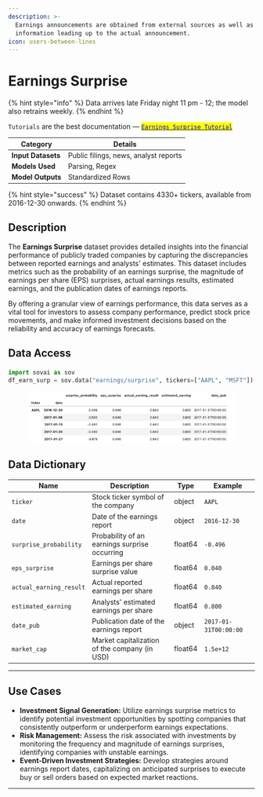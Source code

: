 ```yaml
---
description: >-
  Earnings announcements are obtained from external sources as well as estimate
  information leading up to the actual announcement.
icon: users-between-lines
---
```


# Earnings Surprise

{% hint style="info" %}
Data arrives late Friday night 11 pm - 12; the model also retrains weekly.
{% endhint %}

`Tutorials` are the best documentation — [<mark style="color:blue;">`Earnings Surprise Tutorial`</mark>](https://colab.research.google.com/github/sovai-research/sovai-public/blob/main/notebooks/datasets/Earnings%20Surprise.ipynb)

<table data-column-title-hidden data-view="cards"><thead><tr><th>Category</th><th>Details</th></tr></thead><tbody><tr><td><strong>Input Datasets</strong></td><td>Public filings, news, analyst reports</td></tr><tr><td><strong>Models Used</strong></td><td>Parsing, Regex</td></tr><tr><td><strong>Model Outputs</strong></td><td>Standardized Rows</td></tr></tbody></table>

{% hint style="success" %}
Dataset contains 4330+ tickers, available from 2016-12-30 onwards.
{% endhint %}

## Description

The **Earnings Surprise** dataset provides detailed insights into the financial performance of publicly traded companies by capturing the discrepancies between reported earnings and analysts' estimates. This dataset includes metrics such as the probability of an earnings surprise, the magnitude of earnings per share (EPS) surprises, actual earnings results, estimated earnings, and the publication dates of earnings reports.

By offering a granular view of earnings performance, this data serves as a vital tool for investors to assess company performance, predict stock price movements, and make informed investment decisions based on the reliability and accuracy of earnings forecasts.

## Data Access

```python
import sovai as sov
df_earn_surp = sov.data("earnings/surprise", tickers=["AAPL", "MSFT"])
```

<figure><img src="../../.gitbook/assets/earnings_surprise_1 (2).png" alt=""><figcaption></figcaption></figure>

## Data Dictionary

| **Name**                | **Description**                               | **Type** | **Example**           |
| ----------------------- | --------------------------------------------- | -------- | --------------------- |
| `ticker`                | Stock ticker symbol of the company            | object   | `AAPL`                |
| `date`                  | Date of the earnings report                   | object   | `2016-12-30`          |
| `surprise_probability`  | Probability of an earnings surprise occurring | float64  | `-0.496`              |
| `eps_surprise`          | Earnings per share surprise value             | float64  | `0.040`               |
| `actual_earning_result` | Actual reported earnings per share            | float64  | `0.840`               |
| `estimated_earning`     | Analysts' estimated earnings per share        | float64  | `0.800`               |
| `date_pub`              | Publication date of the earnings report       | object   | `2017-01-31T00:00:00` |
| `market_cap`            | Market capitalization of the company (in USD) | float64  | `1.5e+12`             |

***

## Use Cases

* **Investment Signal Generation:** Utilize earnings surprise metrics to identify potential investment opportunities by spotting companies that consistently outperform or underperform earnings expectations.
* **Risk Management:** Assess the risk associated with investments by monitoring the frequency and magnitude of earnings surprises, identifying companies with unstable earnings.
* **Event-Driven Investment Strategies:** Develop strategies around earnings report dates, capitalizing on anticipated surprises to execute buy or sell orders based on expected market reactions.

***
